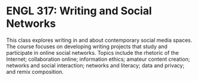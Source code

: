 # ENGL 317: Writing and Social Networks

This class explores writing in and about contemporary social media spaces. The course focuses on developing writing projects that study and participate in online social networks. Topics include the rhetoric of the Internet; collaboration online; information ethics; amateur content creation; networks and social interaction; networks and literacy; data and privacy; and remix composition.